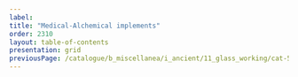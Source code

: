 ```yaml
---
label: 
title: "Medical-Alchemical implements"
order: 2310
layout: table-of-contents
presentation: grid
previousPage: /catalogue/b_miscellanea/i_ancient/11_glass_working/cat-579/
---
```

